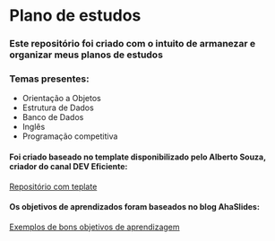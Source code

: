 # Plano de estudos
### Este repositório foi criado com o intuito de armanezar e organizar meus planos de estudos
### Temas presentes:
- Orientação a Objetos
- Estrutura de Dados
- Banco de Dados
- Inglês
- Programação competitiva
  
#### Foi criado baseado no template disponibilizado pelo Alberto Souza, criador do canal DEV Eficiente:
[Repositório com teplate](https://github.com/asouza/pilares-design-codigo/blob/master/template-plano-estudo.md)
#### Os objetivos de aprendizados foram baseados no blog AhaSlides:
[Exemplos de bons objetivos de aprendizagem ](https://ahaslides.com/pt/blog/learning-objectives-examples/)
